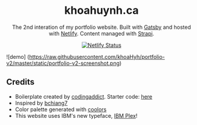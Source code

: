 <h1 align="center">
  khoahuynh.ca
</h1>
<p align="center">
  The 2nd interation of my portfolio website. Built with <a href="https://www.gatsbyjs.org/" target="_blank" rel="noopener noreferrer">Gatsby</a> and hosted with <a href="https://www.netlify.com/" target="_blank" rel="noopener noreferrer">Netlify</a>. Content managed with <a href="https://strapi.io/">Strapi</a>.
</p>
<p align="center">
  <a href="https://app.netlify.com/sites/khoahuynh/deploys" target="_blank" rel="noopener noreferrer">
    <img src="https://api.netlify.com/api/v1/badges/bd0a7a8f-9272-4ccd-8b24-dbe98906e116/deploy-status" alt="Netlify Status" />
  </a>
</p>

![demo] (https://raw.githubusercontent.com/khoaHyh/portfolio-v2/master/static/portfolio-v2-screenshot.png)

## Credits

  * Boilerplate created by <a href="https://www.youtube.com/codingaddict" target="_blank" rel="noopener noreferrer">codingaddict</a>. Starter code: <a href="https://github.com/john-smilga/strapi-gatsby-porfolio-2020-api" target="_blank" rel="noopener noreferrer">here</a>
  * Inspired by <a href="https://github.com/bchiang7" target="_blank" rel="noopener noreferrer">bchiang7</a>
  * Color palette generated with <a href="https://coolors.co" target="_blank" rel="noopener noreferrer">coolors</a>
  * This website uses IBM's new typeface, <a href="https://www.ibm.com/plex/" target="_blank" rel="noopener noreferrer">IBM Plex</a>!